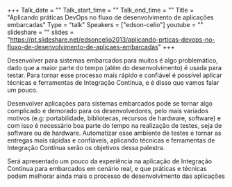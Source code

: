 +++
Talk_date = ""
Talk_start_time = ""
Talk_end_time = ""
Title = "Aplicando práticas DevOps no fluxo de desenvolvimento de aplicações embarcadas"
Type = "talk"
Speakers = ["edson-celio"]
youtube = ""
slideshare = ""
slides = "https://pt.slideshare.net/edsoncelio2013/aplicando-prticas-devops-no-fluxo-de-desenvolvimento-de-aplicaes-embarcadas"
+++

Desenvolver para sistemas embarcados para muitos é algo problemático, dado que a maior parte do tempo (além do desenvolvimento) é usada para testar. Para tornar esse processo mais rápido e confiável é possível aplicar técnicas e ferramentas de Integração Contínua, e é disso que vamos falar um pouco.

Desenvolver aplicações para sistemas embarcados pode se tornar algo complicado e demorado para os desenvolvedores, pelo mais variados motivos (e.g: portabilidade, bibliotecas, recursos de hardware, software) e com isso é necessário boa parte do tempo na realização de testes, seja de software ou de hardware. Automatizar esse ambiente de testes e tornar as entregas mais rápidas e confiáveis, aplicando técnicas e ferramentas de Integração Contínua serão os objetivos dessa palestra.

Será apresentado um pouco da experiência na aplicação de Integração Contínua para embarcados em cenário real, e que práticas e técnicas podem melhorar ainda mais o processo de desenvolvimento das aplicações